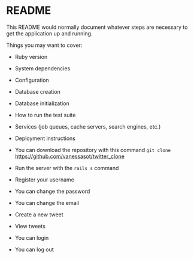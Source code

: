 # README

This README would normally document whatever steps are necessary to get the
application up and running.

Things you may want to cover:

* Ruby version

* System dependencies

* Configuration

* Database creation

* Database initialization

* How to run the test suite

* Services (job queues, cache servers, search engines, etc.)

* Deployment instructions

* You can download the repository with this command `git clone` https://github.com/vanessasot/twitter_clone

* Run the server with the `rails s` command

* Register your username

* You can change the password

* You can change the email

* Create a new tweet

* View tweets

* You can login

* You can log out
